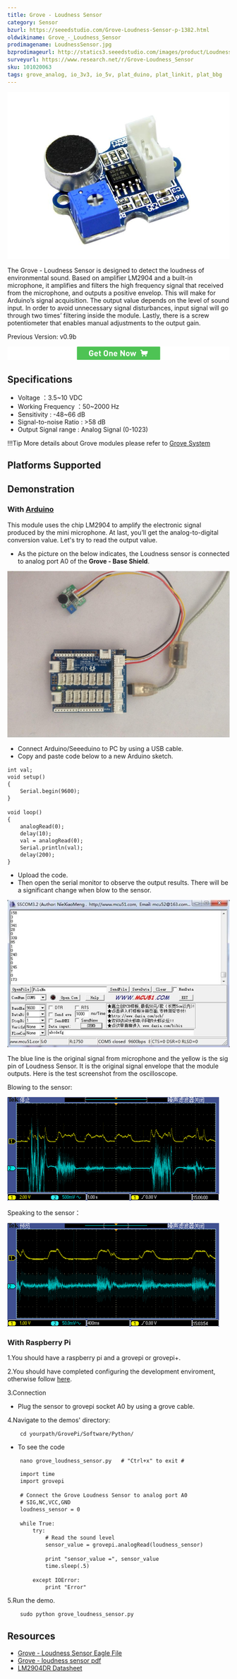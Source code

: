 ```yaml
---
title: Grove - Loudness Sensor
category: Sensor
bzurl: https://seeedstudio.com/Grove-Loudness-Sensor-p-1382.html
oldwikiname: Grove_-_Loudness_Sensor
prodimagename: LoudnessSensor.jpg
bzprodimageurl: http://statics3.seeedstudio.com/images/product/Loudness Sensor.jpg
surveyurl: https://www.research.net/r/Grove-Loudness_Sensor
sku: 101020063
tags: grove_analog, io_3v3, io_5v, plat_duino, plat_linkit, plat_bbg
---
```


![](https://raw.githubusercontent.com/SeeedDocument/Grove-Loudness_Sensor/master/img/LoudnessSensor.jpg)

The Grove - Loudness Sensor is designed to detect the loudness of environmental sound. Based on amplifier LM2904 and a built-in microphone, it amplifies and filters the high frequency signal that received from the microphone, and outputs a positive envelop. This will make for Arduino’s signal acquisition. The output value depends on the level of sound input. In order to avoid unnecessary signal disturbances, input signal will go through two times’ filtering inside the module. Lastly, there is a screw potentiometer that enables manual adjustments to the output gain.

Previous Version: v0.9b

[![](https://raw.githubusercontent.com/SeeedDocument/common/master/Get_One_Now_Banner.png)](http://www.seeedstudio.com/Grove-Loudness-Sensor-p-1382.html)

Specifications
--------------

-   Voltage ：3.5~10 VDC
-   Working Frequency ：50~2000 Hz
-   Sensitivity : -48~66 dB
-   Signal-to-noise Ratio : &gt;58 dB
-   Output Signal range : Analog Signal (0-1023)

!!!Tip
    More details about Grove modules please refer to [Grove System](http://wiki.seeed.cc/Grove_System/)
  
  
Platforms Supported
-------------------

Demonstration
-------------

### With [Arduino](/Arduino "Arduino")

This module uses the chip LM2904 to amplify the electronic signal produced by the mini microphone. At last, you’ll get the analog-to-digital conversion value. Let's try to read the output value.

-   As the picture on the below indicates, the Loudness sensor is connected to analog port A0 of the **Grove - Base Shield**.

![](https://raw.githubusercontent.com/SeeedDocument/Grove-Loudness_Sensor/master/img/Loudness_Sensor_.JPG)

-   Connect Arduino/Seeeduino to PC by using a USB cable.
-   Copy and paste code below to a new Arduino sketch.

```
int val;
void setup()
{
    Serial.begin(9600);
}

void loop()
{
    analogRead(0);
    delay(10);
    val = analogRead(0);
    Serial.println(val);
    delay(200);
}
```

-   Upload the code.
-   Then open the serial monitor to observe the output results. There will be a significant change when blow to the sensor.

![](https://raw.githubusercontent.com/SeeedDocument/Grove-Loudness_Sensor/master/img/Loudness_Sensor.jpg)

The blue line is the original signal from microphone and the yellow is the sig pin of Loudness Sensor. It is the original signal envelope that the module outputs. Here is the test screenshot from the oscilloscope.

Blowing to the sensor:

![](https://raw.githubusercontent.com/SeeedDocument/Grove-Loudness_Sensor/master/img/Loudness_Sensor_Test_1.bmp)

Speaking to the sensor：

![](https://raw.githubusercontent.com/SeeedDocument/Grove-Loudness_Sensor/master/img/Loudness_Sensor_Test_3.bmp)

### With Raspberry Pi

1.You should have a raspberry pi and a grovepi or grovepi+.

2.You should have completed configuring the development enviroment, otherwise follow [here](/GrovePiPlus).

3.Connection

-   Plug the sensor to grovepi socket A0 by using a grove cable.

4.Navigate to the demos' directory:
```
    cd yourpath/GrovePi/Software/Python/
```

-   To see the code
```
    nano grove_loudness_sensor.py   # "Ctrl+x" to exit #
```
```
    import time
    import grovepi

    # Connect the Grove Loudness Sensor to analog port A0
    # SIG,NC,VCC,GND
    loudness_sensor = 0

    while True:
        try:
            # Read the sound level
            sensor_value = grovepi.analogRead(loudness_sensor)

            print "sensor_value =", sensor_value
            time.sleep(.5)

        except IOError:
            print "Error"
```

5.Run the demo.
```
    sudo python grove_loudness_sensor.py
```

Resources
--------

- [Grove - Loudness Sensor Eagle File](https://raw.githubusercontent.com/SeeedDocument/Grove-Loudness_Sensor/master/res/Grove-Loudness_Sensor_Eagle_File.zip)
- [Grove - loudness sensor pdf](https://raw.githubusercontent.com/SeeedDocument/Grove-Loudness_Sensor/master/res/Grove_loudness_sensor.pdf)
- [LM2904DR Datasheet](https://raw.githubusercontent.com/SeeedDocument/Grove-Loudness_Sensor/master/res/LM2904DR.pdf)

<!-- This Markdown file was created from http://www.seeedstudio.com/wiki/Grove_-_Loudness_Sensor -->
